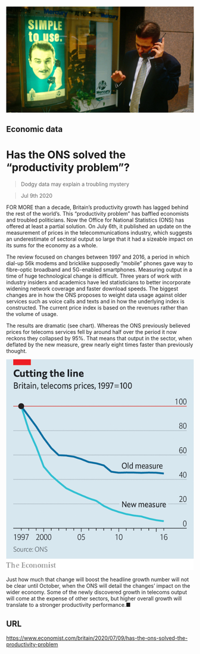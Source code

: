 ![](./images/20200711_BRP503.jpg)

## Economic data

# Has the ONS solved the “productivity problem”?

> Dodgy data may explain a troubling mystery

> Jul 9th 2020

FOR MORE than a decade, Britain’s productivity growth has lagged behind the rest of the world’s. This “productivity problem” has baffled economists and troubled politicians. Now the Office for National Statistics (ONS) has offered at least a partial solution. On July 6th, it published an update on the measurement of prices in the telecommunications industry, which suggests an underestimate of sectoral output so large that it had a sizeable impact on its sums for the economy as a whole.

The review focused on changes between 1997 and 2016, a period in which dial-up 56k modems and bricklike supposedly “mobile” phones gave way to fibre-optic broadband and 5G-enabled smartphones. Measuring output in a time of huge technological change is difficult. Three years of work with industry insiders and academics have led statisticians to better incorporate widening network coverage and faster download speeds. The biggest changes are in how the ONS proposes to weight data usage against older services such as voice calls and texts and in how the underlying index is constructed. The current price index is based on the revenues rather than the volume of usage.

The results are dramatic (see chart). Whereas the ONS previously believed prices for telecoms services fell by around half over the period it now reckons they collapsed by 95%. That means that output in the sector, when deflated by the new measure, grew nearly eight times faster than previously thought.



![](./images/20200711_BRC363.png)

Just how much that change will boost the headline growth number will not be clear until October, when the ONS will detail the changes’ impact on the wider economy. Some of the newly discovered growth in telecoms output will come at the expense of other sectors, but higher overall growth will translate to a stronger productivity performance.■

## URL

https://www.economist.com/britain/2020/07/09/has-the-ons-solved-the-productivity-problem
